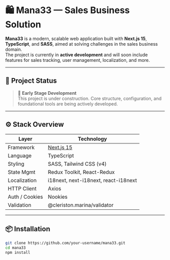 # 🛍️ Mana33 — Sales Business Solution

**Mana33** is a modern, scalable web application built with **Next.js 15**, **TypeScript**, and **SASS**, aimed at solving challenges in the sales business domain.  
The project is currently in **active development** and will soon include features for sales tracking, user management, localization, and more.

---

## 🚧 Project Status

> 🧪 **Early Stage Development**  
This project is under construction. Core structure, configuration, and foundational tools are being actively developed.

---

## ⚙️ Stack Overview

| Layer        | Technology                          |
| ------------ | ------------------------------------ |
| Framework    | [Next.js 15](https://nextjs.org/)    |
| Language     | TypeScript                          |
| Styling      | SASS, Tailwind CSS (v4)             |
| State Mgmt   | Redux Toolkit, React-Redux          |
| Localization | i18next, next-i18next, react-i18next |
| HTTP Client  | Axios                               |
| Auth / Cookies | Nookies                           |
| Validation   | @cleriston.marina/validator         |

---

## 📦 Installation

```bash
git clone https://github.com/your-username/mana33.git
cd mana33
npm install